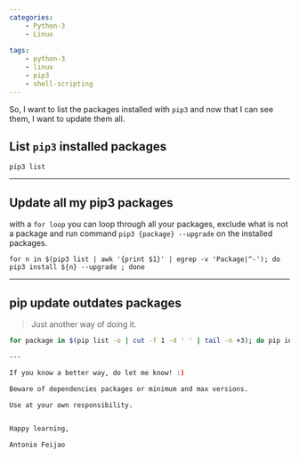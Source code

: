 ```yaml
---
categories:
    - Python-3
    - Linux
    
tags:
    - python-3
    - linux
    - pip3
    - shell-scripting
---
```


So, I want to list the packages installed with `pip3` and now that I can see them, I want to update them all.

## List `pip3` installed packages

```shell
pip3 list
```
---

## Update all my pip3 packages

with a `for loop` you can loop through all your packages, exclude what is not a package and run command `pip3 {package} --upgrade` on the installed packages.

```shell
for n in $(pip3 list | awk '{print $1}' | egrep -v 'Package|^-'); do pip3 install ${n} --upgrade ; done
```
---

## pip update outdates packages

> Just another way of doing it.

```bash
for package in $(pip list -o | cut -f 1 -d ' ' | tail -n +3); do pip install --upgrade ${package}; done

---

If you know a better way, do let me know! :)

Beware of dependencies packages or minimum and max versions.

Use at your own responsibility. 


Happy learning,

Antonio Feijao
